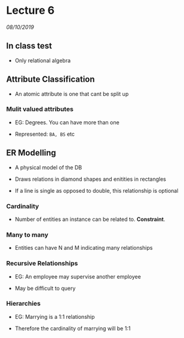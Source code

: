# Lecture 6
*08/10/2019*

## In class test

- Only relational algebra

## Attribute Classification
- An atomic attribute is one that cant be split up

### Mulit valued attributes
- EG: Degrees. You can have more than one

- Represented: `BA, BS` etc

## ER Modelling 
- A physical model of the DB

- Draws relations in diamond shapes and enitities in rectangles

- If a line is single as opposed to double, this relationship is optional

### Cardinality 
- Number of entities an instance can be related to. **Constraint**.

### Many to many
- Entities can have N and M indicating many relationships

### Recursive Relationships
- EG: An employee may supervise another employee

- May be difficult to query

### Hierarchies
- EG: Marrying is a 1:1 relationship

- Therefore the cardinality of marrying will be 1:1
